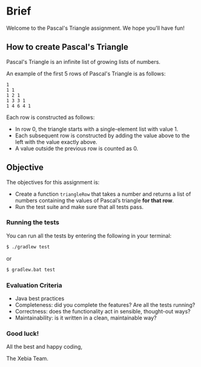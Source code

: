 # Brief

Welcome to the Pascal's Triangle assignment. We hope you'll have fun!

## How to create Pascal's Triangle

Pascal's Triangle is an infinite list of growing lists of numbers.

An example of the first 5 rows of Pascal's Triangle is as follows:

```plaintext
1
1 1
1 2 1
1 3 3 1
1 4 6 4 1
```

Each row is constructed as follows:

- In row 0, the triangle starts with a single-element list with value 1.
- Each subsequent row is constructed by adding the value above to the left with the value exactly above.
- A value outside the previous row is counted as 0.

## Objective

The objectives for this assignment is:

- Create a function `triangleRow` that takes a number and returns a list of numbers containing the values of Pascal’s triangle **for that row**.
- Run the test suite and make sure that all tests pass.

### Running the tests

You can run all the tests by entering the following in your terminal:

```sh
$ ./gradlew test
```

or

```sh
$ gradlew.bat test
```

### Evaluation Criteria

- Java best practices
- Completeness: did you complete the features? Are all the tests running?
- Correctness: does the functionality act in sensible, thought-out ways?
- Maintainability: is it written in a clean, maintainable way?

### Good luck!

All the best and happy coding,

The Xebia Team.
